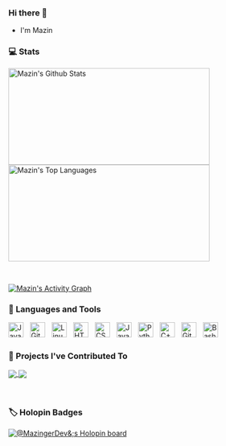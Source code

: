 ### Hi there 👋

- I'm Mazin

### 💻 Stats
<p>
<a href="https://github.com/anuraghazra/github-readme-stats"><img alt="Mazin's Github Stats" src="https://denvercoder1-github-readme-stats.vercel.app/api/?username=MazingerDev&show_icons=true&include_all_commits=true&count_private=true&theme=react&hide_border=true&bg_color=1F222E&title_color=F85D7F&icon_color=F8D866" height="192px" width ="400"/></a>
  <a href="https://github.com/anuraghazra/github-readme-stats"><img alt="Mazin's Top Languages" src="https://github-readme-stats.vercel.app/api/top-langs/?username=MazingerDev&langs_count=8&layout=compact&theme=react&hide_border=true&bg_color=1F222E&title_color=F85D7F&icon_color=F8D866&hide=Jupyter%20Notebook" height="192px" width ="400"/></a></p>
  <br>

  
  <a href="https://github.com/ashutosh00710/github-readme-activity-graph"><img alt="Mazin's Activity Graph" src="https://github-readme-activity-graph.cyclic.app/graph/?username=MazingerDev&bg_color=1F222E&color=F8D866&line=F85D7F&point=FFFFFF&hide_border=true" /></a>

### 🧰 Languages and Tools
<img align="left" alt="Java" width="30px" style="padding-right:10px;" src="https://cdn.jsdelivr.net/gh/devicons/devicon/icons/java/java-original.svg"/>
<img align="left" alt="Git" width="30px" style="padding-right:10px;" src="https://cdn.jsdelivr.net/gh/devicons/devicon/icons/git/git-original.svg" />
<img align="left" alt="Linux" width="30px" style="padding-right:10px;" src="https://cdn.jsdelivr.net/gh/devicons/devicon/icons/linux/linux-original.svg" />
<img align="left" alt="HTML" width="30px" style="padding-right:10px;" src="https://cdn.jsdelivr.net/gh/devicons/devicon/icons/html5/html5-plain.svg" />
<img align="left" alt="CSS" width="30px" style="padding-right:10px;" src="https://cdn.jsdelivr.net/gh/devicons/devicon/icons/css3/css3-plain.svg" />
<img align="left" alt="JavaScript" width="30px" style="padding-right:10px;" src="https://cdn.jsdelivr.net/gh/devicons/devicon/icons/javascript/javascript-plain.svg" />
<img align="left" alt="Python" width="30px" style="padding-right:10px;" src="https://cdn.jsdelivr.net/gh/devicons/devicon/icons/python/python-plain.svg" />
<img align="left" alt="C++" width="30px" style="padding-right:10px;" src="https://cdn.jsdelivr.net/gh/devicons/devicon/icons/cplusplus/cplusplus-line.svg" />
<img align="left" alt="GitHub" width="30px" style="padding-right:10px;" src="https://cdn.jsdelivr.net/gh/devicons/devicon/icons/github/github-original.svg" />
<img align="left" alt="Bash" width="30px" style="padding-right:10px;" src="https://cdn.jsdelivr.net/gh/devicons/devicon/icons/bash/bash-original.svg" /><br><br>

### 📕 Projects I've Contributed To
 

<a href="https://github.com/NexusrexDev/newsalligator">
  <img align="center" src="https://github-readme-stats.vercel.app/api/pin/?username=NexusrexDev&repo=newsalligator&theme=react&bg_color=1F222E&title_color=F85D7F&hide_border=true&icon_color=F8D866&show_icons=false" />
</a>
<a href="https://github.com/NexusrexDev/courses-management-system">
  <img align="center" src="https://github-readme-stats.vercel.app/api/pin/?username=NexusrexDev&repo=courses-management-system&theme=react&bg_color=1F222E&title_color=F85D7F&hide_border=true&icon_color=F8D866&show_icons=false" />
</a>
<br><br><br>

### 🏷️ Holopin Badges

<p><a href="https://www.holopin.io/@mazingerdev"><img src="https://holopin.me/MazingerDev" alt="@MazingerDev&;s Holopin board"></a></p>
    




